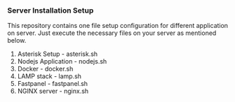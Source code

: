 ### Server Installation Setup
This repository contains one file setup configuration for different application on server. Just execute the necessary files on your server as mentioned below.

1. Asterisk Setup - asterisk.sh
2. Nodejs Application - nodejs.sh
3. Docker - docker.sh
4. LAMP stack - lamp.sh
5. Fastpanel - fastpanel.sh
6. NGINX server - nginx.sh

